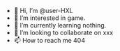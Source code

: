 - 👋 Hi, I’m @user-HXL
- 👀 I’m interested in game.
- 🌱 I’m currently learning nothing.
- 💞️ I’m looking to collaborate on xxx
- 📫 How to reach me 404

<!---
usr-HXL/usr-HXL is a ✨ special ✨ repository because its `README.md` (this file) appears on your GitHub profile.
You can click the Preview link to take a look at your changes.
--->
